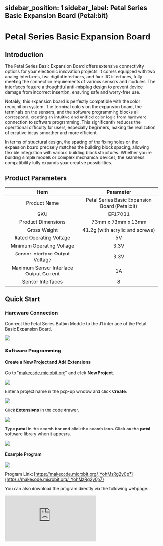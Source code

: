 sidebar_position: 1
sidebar_label: Petal Series Basic Expansion Board (Petal:bit)
---

# Petal Series Basic Expansion Board

## Introduction

The Petal Series Basic Expansion Board offers extensive connectivity options for your electronic innovation projects. It comes equipped with two analog interfaces, two digital interfaces, and four IIC interfaces, fully meeting the connection requirements of various sensors and modules. The interfaces feature a thoughtful anti-misplug design to prevent device damage from incorrect insertion, ensuring safe and worry-free use.

Notably, this expansion board is perfectly compatible with the color recognition system. The terminal colors on the expansion board, the terminals on the sensors, and the software programming blocks all correspond, creating an intuitive and unified color logic from hardware connection to software programming. This significantly reduces the operational difficulty for users, especially beginners, making the realization of creative ideas smoother and more efficient.

In terms of structural design, the spacing of the fixing holes on the expansion board precisely matches the building block spacing, allowing flexible integration with various building block structures. Whether you're building simple models or complex mechanical devices, the seamless compatibility fully expands your creative possibilities.

## Product Parameters

| Item                 | Parameter                                                              |
|:--------------------:|:----------------------------------------------------------------------:|
| Product Name         | Petal Series Basic Expansion Board (Petal:bit)                          |
| SKU                  | EF17021                                                                |
| Product Dimensions   | 73mm x 73mm x 13mm                                                     |
| Gross Weight         | 41.2g (with acrylic and screws)                                        |
| Rated Operating Voltage | 5V                                                                     |
| Minimum Operating Voltage | 3.3V                                                                  |
| Sensor Interface Output Voltage | 3.3V                                                                  |
| Maximum Sensor Interface Output Current | 1A                                                                   |
| Sensor Interfaces    | 8                                                                      |

## Quick Start

### Hardware Connection

Connect the Petal Series Button Module to the J1 interface of the Petal Basic Expansion Board.

![](https://wiki-media-ef.oss-cn-hongkong.aliyuncs.com/docs/microbit/petal-series/petal-series-sensor/ef17001-03.png)

### Software Programming

#### Create a New Project and Add Extensions

Go to "[makecode.microbit.org](https://makecode.microbit.org)" and click **New Project**.

![](https://wiki-media-ef.oss-cn-hongkong.aliyuncs.com/docs/microbit/building-blocks/microbit-space-science-kit/images/microbit-space-science-kit-case01-07.png)

Enter a project name in the pop-up window and click **Create**.

![](https://wiki-media-ef.oss-cn-hongkong.aliyuncs.com/docs/microbit/building-blocks/microbit-space-science-kit/images/microbit-space-science-kit-case01-11.png)

Click **Extensions** in the code drawer.

![](https://wiki-media-ef.oss-cn-hongkong.aliyuncs.com/docs/microbit/building-blocks/microbit-space-science-kit/images/microbit-space-science-kit-case01-09.png)

Type **petal** in the search bar and click the search icon. Click on the **petal** software library when it appears.

![](https://wiki-media-ef.oss-cn-hongkong.aliyuncs.com/docs/microbit/petal-series/petal-series-sensor/ef17001-04.png)

#### Example Program

![](https://wiki-media-ef.oss-cn-hongkong.aliyuncs.com/docs/microbit/petal-series/petal-series-sensor/ef17001-05.png)

Program Link: [https://makecode.microbit.org/_YohMzRg2y0p7](https://makecode.microbit.org/_YohMzRg2y0p7)

You can also download the program directly via the following webpage.

<div
    style={{
        position: 'relative',
        paddingBottom: '60%',
        overflow: 'hidden',
    }}
>
    <iframe
        src="https://makecode.microbit.org/_YohMzRg2y0p7"
        frameborder="0"
        sandbox="allow-popups allow-forms allow-scripts allow-same-origin"
        style={{
            position: 'absolute',
            width: '100%',
            height: '100%',
        }}
    />
</div>

## Download the Program

Connect the PC and micro:bit V2 using a USB cable.

![](https://wiki-media-ef.oss-cn-hongkong.aliyuncs.com/docs/microbit/building-blocks/microbit-space-science-kit/images/microbit-space-science-kit-manual03.gif)

After successful connection, a drive named MICROBIT will be recognized on the computer.

![](https://wiki-media-ef.oss-cn-hongkong.aliyuncs.com/docs/microbit/building-blocks/microbit-space-science-kit/images/microbit-space-science-kit-manual06.png)

Click the icon at the bottom left: ![](https://wiki-media-ef.oss-cn-hongkong.aliyuncs.com/docs/microbit/building-blocks/microbit-space-science-kit/images/microbit-space-science-kit-manual07.png) and select **Connect Device**.

![](https://wiki-media-ef.oss-cn-hongkong.aliyuncs.com/docs/microbit/building-blocks/microbit-space-science-kit/images/microbit-space-science-kit-manual11.png)

Click: ![](https://wiki-media-ef.oss-cn-hongkong.aliyuncs.com/docs/microbit/building-blocks/microbit-space-science-kit/images/microbit-space-science-kit-manual08.png)

![](https://wiki-media-ef.oss-cn-hongkong.aliyuncs.com/docs/microbit/building-blocks/microbit-space-science-kit/images/microbit-space-science-kit-manual12.png)

Click: ![](https://wiki-media-ef.oss-cn-hongkong.aliyuncs.com/docs/microbit/building-blocks/microbit-space-science-kit/images/microbit-space-science-kit-manual09.png)

![](https://wiki-media-ef.oss-cn-hongkong.aliyuncs.com/docs/microbit/building-blocks/microbit-space-science-kit/images/microbit-space-science-kit-manual13.png)

In the pop-up window, select **BBC micro:bit CMSIS-DAP** and then click **Connect**. At this point, your micro:bit is successfully connected.

![](https://wiki-media-ef.oss-cn-hongkong.aliyuncs.com/docs/microbit/building-blocks/microbit-space-science-kit/images/microbit-space-science-kit-manual14.png)

Click **Download Program**

![](https://wiki-media-ef.oss-cn-hongkong.aliyuncs.com/docs/microbit/building-blocks/microbit-space-science-kit/images/microbit-space-science-kit-manual10.png)

## Case Demonstration

When the button is pressed, the LED matrix displays a heart icon. When the button is released, the LED matrix displays a smiling face icon.

![](https://wiki-media-ef.oss-cn-hongkong.aliyuncs.com/docs/microbit/petal-series/petal-series-sensor/ef17001.gif)
